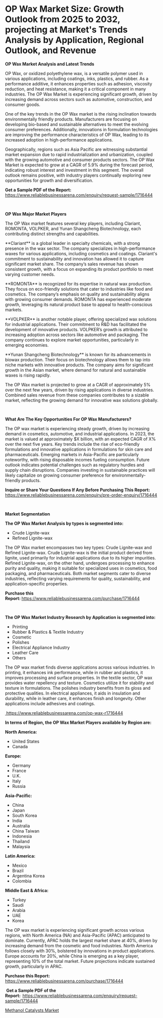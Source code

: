 <p><h1>OP Wax Market Size: Growth Outlook from 2025 to 2032, projecting at Market's Trends Analysis by Application, Regional Outlook, and Revenue</h1></p><p><strong>OP Wax Market Analysis and Latest Trends</strong></p>
<p><p>OP Wax, or oxidized polyethylene wax, is a versatile polymer used in various applications, including coatings, inks, plastics, and rubber. As a performance additive, it enhances properties such as adhesion, viscosity reduction, and heat resistance, making it a critical component in many industries. The OP Wax Market is experiencing significant growth, driven by increasing demand across sectors such as automotive, construction, and consumer goods.</p><p>One of the key trends in the OP Wax market is the rising inclination towards environmentally friendly products. Manufacturers are focusing on developing bio-based and sustainable alternatives to meet the evolving consumer preferences. Additionally, innovations in formulation technologies are improving the performance characteristics of OP Wax, leading to its increased adoption in high-performance applications.</p><p>Geographically, regions such as Asia Pacific are witnessing substantial market expansion due to rapid industrialization and urbanization, coupled with the growing automotive and consumer products sectors. The OP Wax Market is expected to grow at a CAGR of 5.9% during the forecast period, indicating robust interest and investment in this segment. The overall outlook remains positive, with industry players continually exploring new opportunities for growth and diversification.</p></p>
<p><strong>Get a Sample PDF of the Report:&nbsp;</strong> <a href="https://www.reliablebusinessarena.com/enquiry/request-sample/1716444?utm_campaign=1891&utm_medium=2&utm_source=Github&utm_content=ia&utm_term=12012025&utm_id=op-wax">https://www.reliablebusinessarena.com/enquiry/request-sample/1716444</a></p>
<p>&nbsp;</p>
<p><strong>OP Wax Major Market Players</strong></p>
<p><p>The OP Wax market features several key players, including Clariant, ROMONTA, VOLPKER, and Yunan Shangcheng Biotechnology, each contributing distinct strengths and capabilities.</p><p>**Clariant** is a global leader in specialty chemicals, with a strong presence in the wax sector. The company specializes in high-performance waxes for various applications, including cosmetics and coatings. Clariant's commitment to sustainability and innovation has allowed it to capture significant market share. The company’s sales revenue has shown consistent growth, with a focus on expanding its product portfolio to meet varying customer needs.</p><p>**ROMONTA** is recognized for its expertise in natural wax production. They focus on eco-friendly solutions that cater to industries like food and cosmetics. The company’s emphasis on quality and sustainability aligns with growing consumer demands. ROMONTA has experienced moderate growth, leveraging its natural product base to appeal to health-conscious markets.</p><p>**VOLPKER** is another notable player, offering specialized wax solutions for industrial applications. Their commitment to R&D has facilitated the development of innovative products. VOLPKER’s growth is attributed to increasing adoption across sectors like automotive and packaging. The company continues to explore market opportunities, particularly in emerging economies.</p><p>**Yunan Shangcheng Biotechnology** is known for its advancements in biowax production. Their focus on biotechnology allows them to tap into niche markets with innovative products. The company aims for significant growth in the Asian market, where demand for natural and sustainable waxes is rising rapidly.</p><p>The OP Wax market is projected to grow at a CAGR of approximately 5% over the next few years, driven by rising applications in diverse industries. Combined sales revenue from these companies contributes to a sizable market, reflecting the growing demand for innovative wax solutions globally.</p></p>
<p>&nbsp;</p>
<p><strong>What Are The Key Opportunities For OP Wax Manufacturers?</strong></p>
<p><p>The OP wax market is experiencing steady growth, driven by increasing demand in cosmetics, automotive, and industrial applications. In 2023, the market is valued at approximately $X billion, with an expected CAGR of X% over the next five years. Key trends include the rise of eco-friendly formulations and innovative applications in formulations for skin care and pharmaceuticals. Emerging markets in Asia-Pacific are particularly noteworthy, with rising disposable incomes fueling consumption. Future outlook indicates potential challenges such as regulatory hurdles and supply chain disruptions. Companies investing in sustainable practices will likely capitalize on growing consumer preference for environmentally-friendly products.</p></p>
<p><strong>Inquire or Share Your Questions If Any Before Purchasing This Report:</strong> <a href="https://www.reliablebusinessarena.com/enquiry/pre-order-enquiry/1716444?utm_campaign=1891&utm_medium=2&utm_source=Github&utm_content=ia&utm_term=12012025&utm_id=op-wax">https://www.reliablebusinessarena.com/enquiry/pre-order-enquiry/1716444</a></p>
<p>&nbsp;</p>
<p><strong>Market Segmentation</strong></p>
<p><strong>The OP Wax Market Analysis by types is segmented into:</strong></p>
<p><ul><li>Crude Lignite-wax</li><li>Refined Lignite-wax</li></ul></p>
<p><p>The OP Wax market encompasses two key types: Crude Lignite-wax and Refined Lignite-wax. Crude Lignite-wax is the initial product derived from lignite, used primarily for industrial applications due to its higher impurities. Refined Lignite-wax, on the other hand, undergoes processing to enhance purity and quality, making it suitable for specialized uses in cosmetics, food packaging, and pharmaceuticals. Both market segments cater to diverse industries, reflecting varying requirements for quality, sustainability, and application-specific properties.</p></p>
<p><strong>Purchase this Report:&nbsp;</strong><a href="https://www.reliablebusinessarena.com/purchase/1716444?utm_campaign=1891&utm_medium=2&utm_source=Github&utm_content=ia&utm_term=12012025&utm_id=op-wax">https://www.reliablebusinessarena.com/purchase/1716444</a></p>
<p>&nbsp;</p>
<p><strong>The OP Wax Market Industry Research by Application is segmented into:</strong></p>
<p><ul><li>Printing</li><li>Rubber & Plastics & Textile Industry</li><li>Cosmetic</li><li>Polishes</li><li>Electrical Appliance Industry</li><li>Leather Care</li><li>Others</li></ul></p>
<p><p>The OP wax market finds diverse applications across various industries. In printing, it enhances ink performance, while in rubber and plastics, it improves processing and surface properties. In the textile sector, OP wax provides water repellency and texture. Cosmetics utilize it for stability and texture in formulations. The polishes industry benefits from its gloss and protective qualities. In electrical appliances, it aids in insulation and durability, while in leather care, it enhances finish and longevity. Other applications include adhesives and coatings.</p></p>
<p><a href="https://www.reliablebusinessarena.com/op-wax-r1716444?utm_campaign=1891&utm_medium=2&utm_source=Github&utm_content=ia&utm_term=12012025&utm_id=op-wax">&nbsp;https://www.reliablebusinessarena.com/op-wax-r1716444</a></p>
<p><strong>In terms of Region, the OP Wax Market Players available by Region are:</strong></p>
<p>
    <p> <strong> North America: </strong>
        <ul>
            <li>United States</li>
            <li>Canada</li>
        </ul>
        </p> 
    <p> <strong> Europe: </strong>
        <ul>
            <li>Germany</li>
            <li>France</li>
            <li>U.K.</li>
            <li>Italy</li>
            <li>Russia</li>
        </ul>
        </p> 
    <p> <strong> Asia-Pacific: </strong>
        <ul>
            <li>China</li>
            <li>Japan</li>
            <li>South Korea</li>
            <li>India</li>
            <li>Australia</li>
            <li>China Taiwan</li>
            <li>Indonesia</li>
            <li>Thailand</li>
            <li>Malaysia</li>
        </ul>
        </p> 
    <p> <strong> Latin America: </strong>
        <ul>
            <li>Mexico</li>
            <li>Brazil</li>
            <li>Argentina Korea</li>
            <li>Colombia</li>
        </ul>
        </p> 
    <p> <strong> Middle East & Africa: </strong>
        <ul>
            <li>Turkey</li>
            <li>Saudi</li>
            <li>Arabia</li>
            <li>UAE</li>
            <li>Korea</li>
        </ul>
    </p>
    </p>
<p><p>The OP wax market is experiencing significant growth across various regions, with North America (NA) and Asia-Pacific (APAC) anticipated to dominate. Currently, APAC holds the largest market share at 40%, driven by increasing demand from the cosmetic and food industries. North America follows closely with 30%, bolstered by innovations in product applications. Europe accounts for 20%, while China is emerging as a key player, representing 10% of the total market. Future projections indicate sustained growth, particularly in APAC.</p></p>
<p><strong>Purchase this Report: </strong><a href="https://www.reliablebusinessarena.com/purchase/1716444?utm_campaign=1891&utm_medium=2&utm_source=Github&utm_content=ia&utm_term=12012025&utm_id=op-wax">https://www.reliablebusinessarena.com/purchase/1716444</a></p>
<p>&nbsp;<strong>Get a Sample PDF of the Report:&nbsp;&nbsp;</strong><a href="https://www.reliablebusinessarena.com/enquiry/request-sample/1716444?utm_campaign=1891&utm_medium=2&utm_source=Github&utm_content=ia&utm_term=12012025&utm_id=op-wax">https://www.reliablebusinessarena.com/enquiry/request-sample/1716444</a></p>
<p><strong></strong></p>
<p><p><a href="https://github.com/Krish2023na/Market-Research-Report-List-7/blob/main/methanol-catalysts-market.md?utm_campaign=1891&utm_medium=2&utm_source=Github&utm_content=ia&utm_term=12012025&utm_id=op-wax">Methanol Catalysts Market</a></p></p>